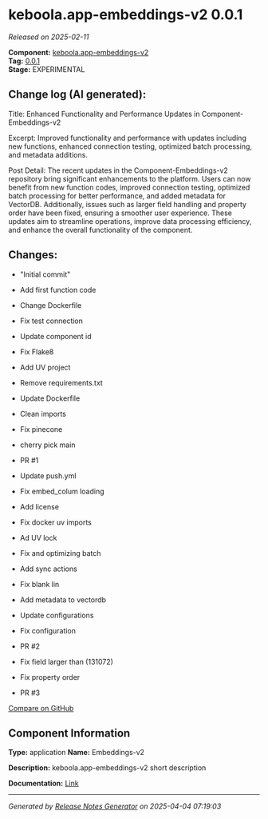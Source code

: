 #  keboola.app-embeddings-v2 0.0.1

_Released on 2025-02-11_

**Component:** [keboola.app-embeddings-v2](https://github.com/keboola/component-embeddings-v2)  
**Tag:** [0.0.1](https://github.com/keboola/component-embeddings-v2/releases/tag/0.0.1)  
**Stage:** EXPERIMENTAL


## Change log (AI generated):
Title: Enhanced Functionality and Performance Updates in Component-Embeddings-v2

Excerpt: Improved functionality and performance with updates including new functions, enhanced connection testing, optimized batch processing, and metadata additions.

Post Detail: The recent updates in the Component-Embeddings-v2 repository bring significant enhancements to the platform. Users can now benefit from new function codes, improved connection testing, optimized batch processing for better performance, and added metadata for VectorDB. Additionally, issues such as larger field handling and property order have been fixed, ensuring a smoother user experience. These updates aim to streamline operations, improve data processing efficiency, and enhance the overall functionality of the component.



## Changes:



- "Initial commit" 




- Add first function code 




- Change Dockerfile 




- Fix test connection 




- Update component id 




- Fix Flake8 




- Add UV project 




- Remove requirements.txt 




- Update Dockerfile 




- Clean imports 




- Fix pinecone 




- cherry pick main 




- PR #1 




- Update push.yml 






- Fix embed_colum loading 




- Add license 




- Fix docker uv imports 




- Ad UV lock 




- Fix and optimizing batch 




- Add sync actions 




- Fix blank lin 




- Add metadata to vectordb 




- Update configurations 




- Fix configuration 




- PR #2 








- Fix field larger than (131072) 




- Fix property order 






- PR #3 



[Compare on GitHub](https://github.com/keboola/component-embeddings-v2/compare/initial...0.0.1)



## Component Information
**Type:** application
**Name:** Embeddings-v2

**Description:** keboola.app-embeddings-v2 short description


**Documentation:** [Link](https://github.com/keboola/component-embeddings-v2/blob/master/README.md)



---
_Generated by [Release Notes Generator](https://github.com/keboola/release-notes-generator)
on 2025-04-04 07:19:03_